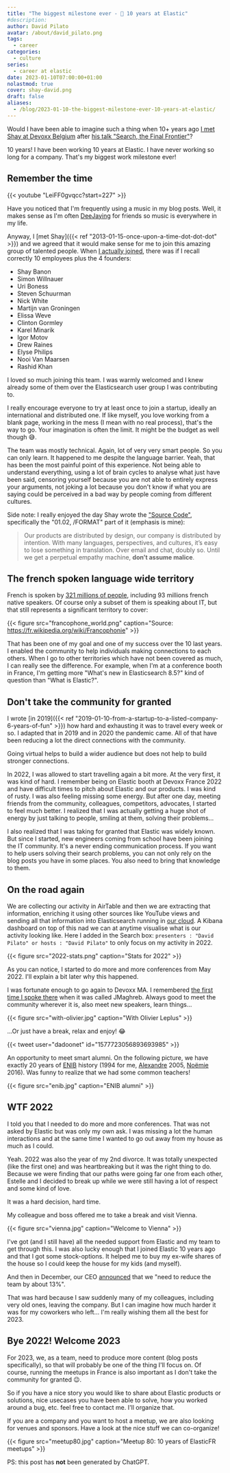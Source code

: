 ```yaml
---
title: "The biggest milestone ever - 🎉 10 years at Elastic"
#description: 
author: David Pilato
avatar: /about/david_pilato.png
tags:
  - career
categories:
  - culture
series:
  - career at elastic
date: 2023-01-10T07:00:00+01:00
nolastmod: true
cover: shay-david.png
draft: false
aliases:
  - /blog/2023-01-10-the-biggest-milestone-ever-10-years-at-elastic/
---
```


Would I have been able to imagine such a thing when 10+ years ago [I met Shay at Devoxx Belgium](https://twitter.com/dadoonet/status/269556386541760512) after [his talk "Search, the Final Frontier"](https://www.youtube.com/watch?v=Can7u_FNvqo)?

10 years! I have been working 10 years at Elastic. I have never working so long for a company. That's my biggest work milestone ever!

## Remember the time

{{< youtube "LeiFF0gvqcc?start=227" >}}

Have you noticed that I'm frequently using a music in my blog posts. Well, it makes sense as I'm often [DeeJaying](http://djdadoo.pilato.fr/) for friends so music is everywhere in my life.

Anyway, I [met Shay]({{< ref "2013-01-15-once-upon-a-time-dot-dot-dot" >}}) and we agreed that it would make sense for me to join this amazing group of talented people. When [I actually joined](https://www.elastic.co/fr/blog/welcome-david), there was if I recall correctly 10 employees plus the 4 founders:

* Shay Banon
* Simon Willnauer
* Uri Boness
* Steven Schuurman
* Nick White
* Martijn van Groningen
* Elissa Weve
* Clinton Gormley
* Karel Minarik
* Igor Motov
* Drew Raines
* Elyse Philips
* Nooi Van Maarsen
* Rashid Khan

I loved so much joining this team. I was warmly welcomed and I knew already some of them over the Elasticsearch user group I was contributing to.

I really encourage everyone to try at least once to join a startup, ideally an international and distributed one. If like myself, you love working from a blank page, working in the mess (I mean with no real process), that's the way to go. Your imagination is often the limit. It might be the budget as well though 😅.

The team was mostly technical. Again, lot of very very smart people. So you can only learn. It happened to me despite the language barrier. Yeah, that has been the most painful point of this experience. Not being able to understand everything, using a lot of brain cycles to analyse what just have been said, censoring yourself because you are not able to entirely express your arguments, not joking a lot because you don't know if what you are saying could be perceived in a bad way by people coming from different cultures.

Side note: I really enjoyed the day Shay wrote the ["Source Code"](https://www.elastic.co/about/our-source-code), specifically the "01.02, /FORMAT" part of it (emphasis is mine):

> Our products are distributed by design, our company is distributed by intention. With many languages, perspectives, and cultures, it’s easy to lose something in translation. Over email and chat, doubly so. Until we get a perpetual empathy machine, **don’t assume malice**.

## The french spoken language wide territory

French is spoken by [321 millions of people](https://fr.wikipedia.org/wiki/Fran%C3%A7ais), including 93 millions french native speakers. Of course only a subset of them is speaking about IT, but that still represents a significant territory to cover:

{{< figure src="francophone_world.png" caption="Source: <https://fr.wikipedia.org/wiki/Francophonie>" >}}

That has been one of my goal and one of my success over the 10 last years. I enabled the community to help individuals making connections to each others. When I go to other territories which have not been covered as much, I can really see the difference. For example, when I'm at a conference booth in France, I'm getting more "What's new in Elasticsearch 8.5?" kind of question than "What is Elastic?".

## Don't take the community for granted

I wrote [in 2019]({{< ref "2019-01-10-from-a-startup-to-a-listed-company-6-years-of-fun" >}}) how hard and exhausting it was to travel every week or so. I adapted that in 2019 and in 2020 the pandemic came. All of that have been reducing a lot the direct connections with the community.

Going virtual helps to build a wider audience but does not help to build stronger connections.

In 2022, I was allowed to start travelling again a bit more. At the very first, it was kind of hard. I remember being on Elastic booth at Devoxx France 2022 and have difficult times to pitch about Elastic and our products. I was kind of rusty. I was also feeling missing some energy. But after one day, meeting friends from the community, colleagues, competitors, advocates, I started to feel much better. I realized that I was actually getting a huge shot of energy by just talking to people, smiling at them, solving their problems...

I also realized that I was taking for granted that Elastic was widely known. But since I started, new engineers coming from school have been joining the IT community. It's a never ending communication process. If you want to help users solving their search problems, you can not only rely on the blog posts you have in some places. You also need to bring that knowledge to them.

## On the road again

We are collecting our activity in AirTable and then we are extracting that information, enriching it using other sources like YouTube views and sending all that information into Elasticsearch running in [our cloud](https://cloud.elastic.co). A Kibana dashboard on top of this nad we can at anytime visualise what is our activity looking like. Here I added in the Search box: `presenters : "David Pilato" or hosts : "David Pilato"` to only focus on my activity in 2022.

{{< figure src="2022-stats.png" caption="Stats for 2022" >}}

As you can notice, I started to do more and more conferences from May 2022. I'll explain a bit later why this happened.

I was fortunate enough to go again to Devoxx MA. I remembered [the first time I spoke there](https://www.youtube.com/watch?v=jJPyslJv2RM) when it was called JMaghreb. Always good to meet the community wherever it is, also meet new speakers, learn things...

{{< figure src="with-olivier.jpg" caption="With Olivier Leplus" >}}

...Or just have a break, relax and enjoy! 😂

{{< tweet user="dadoonet" id="1577723056893693985" >}}

An opportunity to meet smart alumni. On the following picture, we have exactly 20 years of [ENIB](https://www.enib.fr/) history (1994 for me, [Alexandre](https://twitter.com/AlexGallice) 2005, [Noëmie](https://twitter.com/NoemieDelrue) 2016). Was funny to realize that we had some common teachers!

{{< figure src="enib.jpg" caption="ENIB alumni" >}}

## WTF 2022

I told you that I needed to do more and more conferences. That was not asked by Elastic but was only my own ask. I was missing a lot the human interactions and at the same time I wanted to go out away from my house as much as I could.

Yeah. 2022 was also the year of my 2nd divorce. It was totally unexpected (like the first one) and was heartbreaking but it was the right thing to do. Because we were finding that our paths were going far one from each other, Estelle and I decided to break up while we were still having a lot of respect and some kind of love.

It was a hard decision, hard time.

My colleague and boss offered me to take a break and visit Vienna.

{{< figure src="vienna.jpg" caption="Welcome to Vienna" >}}

I've got (and I still have) all the needed support from Elastic and my team to get through this. I was also lucky enough that I joined Elastic 10 years ago and that I got some stock-options. It helped me to buy my ex-wife shares of the house so I could keep the house for my kids (and myself).

And then in December, our CEO [announced](https://www.elastic.co/fr/blog/ceo-ash-kulkarni-email-to-elastic-employees) that we "need to reduce the team by about 13%".

That was hard because I saw suddenly many of my colleagues, including very old ones, leaving the company. But I can imagine how much harder it was for my coworkers who left... I'm really wishing them all the best for 2023.

## Bye 2022! Welcome 2023

For 2023, we, as a team, need to produce more content (blog posts specifically), so that will probably be one of the thing I'll focus on. Of course, running the meetups in France is also important as I don't take the community for granted 😉.

So if you have a nice story you would like to share about Elastic products or solutions, nice usecases you have been able to solve, how you worked around a bug, etc. feel free to contact me. I'll organize that.

If you are a company and you want to host a meetup, we are also looking for venues and sponsors. Have a look at the nice stuff we can co-organize!

{{< figure src="meetup80.jpg" caption="Meetup 80: 10 years of ElasticFR meetups" >}}

PS: this post has **not** been generated by ChatGPT.
